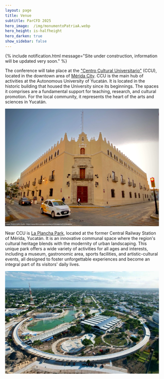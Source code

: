 ```yaml
---
layout: page
title: Venue
subtitle: ParCFD 2025
hero_image:  /img/monumentoPatriaA.webp
hero_height: is-halfheight
hero_darken: true
show_sidebar: false
---
```


{% include notification.html message="Site under construction, information will be updated very soon." %}

The conference will take place at the ["Centro Cultural Universitario"](https://www.cultura.uady.mx/ccu.html) (CCU), located in the downtown area of [Mérida City](https://visitmerida.mx/). CCU  is the main hub of activities at the Autonomous University of Yucatán. It is located in the historic building that housed the University since its beginnings. The spaces it comprises are a fundamental support for teaching, research, and cultural promotion. For the local community, it represents the heart of the arts and sciences in Yucatán.

<img loading="lazy" src="/img/ccuy.webp" alt="CCUY" style="width: 600px; height: auto; display: block; margin: 0 auto"/>

Near CCU is [La Plancha Park](https://parquelaplancha.com/), located at the former Central Railway Station of Mérida, Yucatán. It is an innovative communal space where the region's cultural heritage blends with the modernity of urban landscaping. This unique park offers a wide variety of activities for all ages and interests, including a museum, gastronomic area, sports facilities, and artistic-cultural events, all designed to foster unforgettable experiences and become an integral part of its visitors' daily lives.

<img loading="lazy" src="/img/LaPlancha.webp" alt="La Plancha" style="width: 600px; height: auto; display: block; margin: 0 auto"/>
